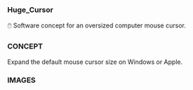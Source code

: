 ### Huge_Cursor

🖱️ Software concept for an oversized computer mouse cursor.

### CONCEPT

Expand the default mouse cursor size on Windows or Apple.

### IMAGES
